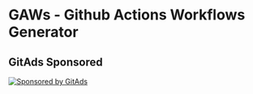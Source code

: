# GAWs - Github Actions Workflows Generator

## GitAds Sponsored
[![Sponsored by GitAds](https://gitads.dev/v1/ad-serve?source=winphay/gaws@github)](https://gitads.dev/v1/ad-track?source=winphay/gaws@github)
